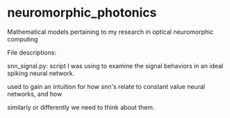 # neuromorphic_photonics
Mathematical models pertaining to my research in optical neuromorphic computing

File descriptions:

  snn_signal.py: script I was using to examine the signal behaviors in an ideal spiking neural network.
  
  used to gain an intuition for how snn's relate to constant value neural networks, and how 
                 
  similarly or differently we need to think about them.
  
  
